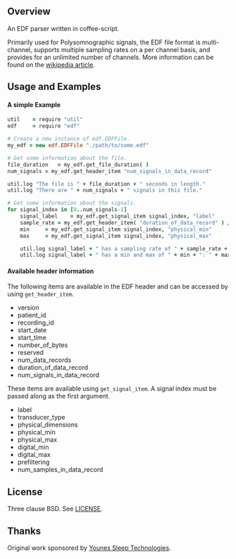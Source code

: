 ## Overview

An EDF parser written in coffee-script.

Primarily used for Polysomnographic signals, the EDF file format is multi-channel, supports multiple sampling rates on a per channel basis, and provides for an unlimited number of channels. More information can be found on the [wikipedia article](http://en.wikipedia.org/wiki/European_Data_Format).

## Usage and Examples

#### A simple Example
```CoffeeScript
util	= require "util"
edf		= require "edf"

# Create a new instance of edf.EDFFile.
my_edf = new edf.EDFFile "./path/to/some.edf"

# Get some information about the file.
file_duration	= my_edf.get_file_duration( )
num_signals	= my_edf.get_header_item "num_signals_in_data_record"

util.log "The file is " + file_duration + " seconds in length."
util.log "There are " + num_signals + " signals in this file."

# Get some information about the signals.
for signal_index in [0..num_signals-1]
	signal_label	= my_edf.get_signal_item signal_index, "label"
	sample_rate	= my_edf.get_header_item( "duration_of_data_record" ) / my_edf.get_signal_item( signal_index, "num_samples_in_data_record" )
	min		= my_edf.get_signal_item signal_index, "physical_min"
	max		= my_edf.get_signal_item signal_index, "physical_max"

	util.log signal_label + " has a sampling rate of " + sample_rate + " Hz."
	util.log signal_label + " has a min and max of " + min + ": " + max  + "."
```

#### Available header information

The following items are available in the EDF header and can be accessed by using ``get_header_item``.
 * version
 * patient_id
 * recording_id
 * start_date
 * start_time
 * number_of_bytes
 * reserved
 * num_data_records
 * duration_of_data_record
 * num_signals_in_data_record
 
These items are available using ``get_signal_item``. A signal index must be passed along as the first argument.
 * label
 * transducer_type
 * physical_dimensions
 * physical_min
 * physical_max
 * digital_min
 * digital_max
 * prefiltering
 * num_samples_in_data_record

## License
Three clause BSD. See [LICENSE](LICENSE).

## Thanks
Original work sponsored by [Younes Sleep Technologies](http://younessleeptechnologies.com/).
